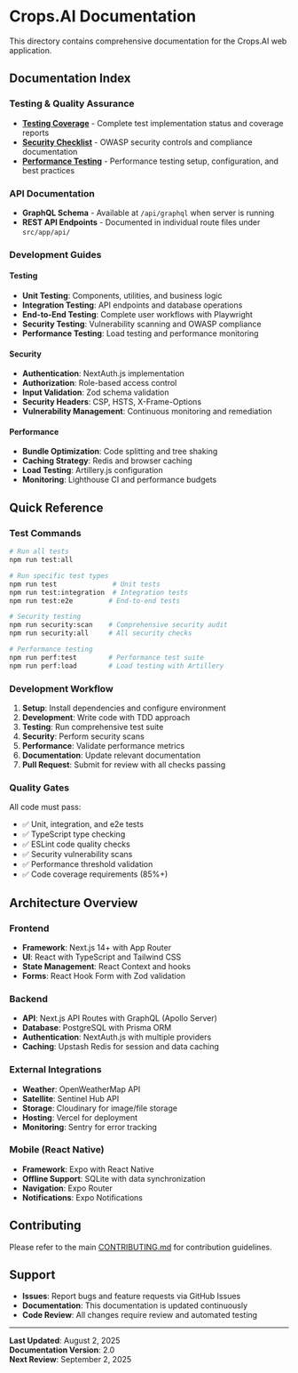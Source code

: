 # Crops.AI Documentation

This directory contains comprehensive documentation for the Crops.AI web application.

## Documentation Index

### Testing & Quality Assurance

- **[Testing Coverage](./testing-coverage.md)** - Complete test implementation status and coverage reports
- **[Security Checklist](./security-checklist.md)** - OWASP security controls and compliance documentation
- **[Performance Testing](./performance-testing.md)** - Performance testing setup, configuration, and best practices

### API Documentation

- **GraphQL Schema** - Available at `/api/graphql` when server is running
- **REST API Endpoints** - Documented in individual route files under `src/app/api/`

### Development Guides

#### Testing
- **Unit Testing**: Components, utilities, and business logic
- **Integration Testing**: API endpoints and database operations
- **End-to-End Testing**: Complete user workflows with Playwright
- **Security Testing**: Vulnerability scanning and OWASP compliance
- **Performance Testing**: Load testing and performance monitoring

#### Security
- **Authentication**: NextAuth.js implementation
- **Authorization**: Role-based access control
- **Input Validation**: Zod schema validation
- **Security Headers**: CSP, HSTS, X-Frame-Options
- **Vulnerability Management**: Continuous monitoring and remediation

#### Performance
- **Bundle Optimization**: Code splitting and tree shaking
- **Caching Strategy**: Redis and browser caching
- **Load Testing**: Artillery.js configuration
- **Monitoring**: Lighthouse CI and performance budgets

## Quick Reference

### Test Commands
```bash
# Run all tests
npm run test:all

# Run specific test types
npm run test              # Unit tests
npm run test:integration  # Integration tests
npm run test:e2e         # End-to-end tests

# Security testing
npm run security:scan    # Comprehensive security audit
npm run security:all     # All security checks

# Performance testing
npm run perf:test        # Performance test suite
npm run perf:load        # Load testing with Artillery
```

### Development Workflow

1. **Setup**: Install dependencies and configure environment
2. **Development**: Write code with TDD approach
3. **Testing**: Run comprehensive test suite
4. **Security**: Perform security scans
5. **Performance**: Validate performance metrics
6. **Documentation**: Update relevant documentation
7. **Pull Request**: Submit for review with all checks passing

### Quality Gates

All code must pass:
- ✅ Unit, integration, and e2e tests
- ✅ TypeScript type checking
- ✅ ESLint code quality checks
- ✅ Security vulnerability scans
- ✅ Performance threshold validation
- ✅ Code coverage requirements (85%+)

## Architecture Overview

### Frontend
- **Framework**: Next.js 14+ with App Router
- **UI**: React with TypeScript and Tailwind CSS
- **State Management**: React Context and hooks
- **Forms**: React Hook Form with Zod validation

### Backend
- **API**: Next.js API Routes with GraphQL (Apollo Server)
- **Database**: PostgreSQL with Prisma ORM
- **Authentication**: NextAuth.js with multiple providers
- **Caching**: Upstash Redis for session and data caching

### External Integrations
- **Weather**: OpenWeatherMap API
- **Satellite**: Sentinel Hub API
- **Storage**: Cloudinary for image/file storage
- **Hosting**: Vercel for deployment
- **Monitoring**: Sentry for error tracking

### Mobile (React Native)
- **Framework**: Expo with React Native
- **Offline Support**: SQLite with data synchronization
- **Navigation**: Expo Router
- **Notifications**: Expo Notifications

## Contributing

Please refer to the main [CONTRIBUTING.md](../../../CONTRIBUTING.md) for contribution guidelines.

## Support

- **Issues**: Report bugs and feature requests via GitHub Issues
- **Documentation**: This documentation is updated continuously
- **Code Review**: All changes require review and automated testing

---

**Last Updated**: August 2, 2025  
**Documentation Version**: 2.0  
**Next Review**: September 2, 2025